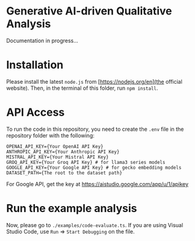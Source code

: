 # Generative AI-driven Qualitative Analysis
Documentation in progress...

# Installation
Please install the latest `node.js` from [https://nodejs.org/en](the official website).
Then, in the terminal of this folder, run `npm install`.

# API Access
To run the code in this repository, you need to create the `.env` file in the repository folder with the following:

```
OPENAI_API_KEY={Your OpenAI API Key}
ANTHROPIC_API_KEY={Your Anthropic API Key}
MISTRAL_API_KEY={Your Mistral API Key}
GROQ_API_KEY={Your Groq API Key} # for llama3 series models
GOOGLE_API_KEY={Your Google API Key} # for gecko embedding models
DATASET_PATH={The root to the dataset path}
```

For Google API, get the key at https://aistudio.google.com/app/u/1/apikey

# Run the example analysis
Now, please go to `./examples/code-evaluate.ts`. If you are using Visual Studio Code, use `Run` => `Start Debugging` on the file.